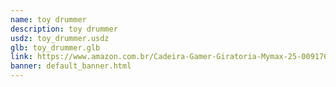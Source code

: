 ```yaml
---
name: toy drummer
description: toy drummer
usdz: toy_drummer.usdz
glb: toy_drummer.glb
link: https://www.amazon.com.br/Cadeira-Gamer-Giratoria-Mymax-25-009176/dp/B07SNL6QR8/ref=sr_1_10?__mk_pt_BR=%C3%85M%C3%85%C5%BD%C3%95%C3%91&dchild=1&keywords=cadeira&qid=1614624913&sr=8-10
banner: default_banner.html
---
```

